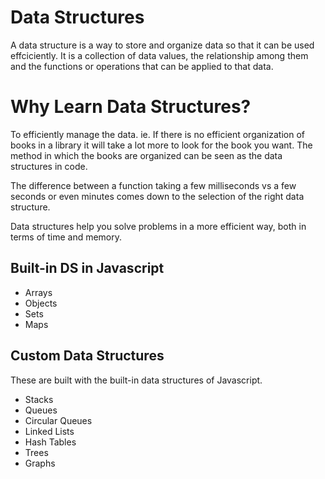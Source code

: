 # Data Structures
A data structure is a way to store and organize data so that it can be used effciciently. It is a collection of data values, the relationship among them and the functions or operations that can be applied to that data.

# Why Learn Data Structures?
To efficiently manage the data.
ie. If there is no efficient organization of books in a library it will take a lot more to look for the book you want. The method in which the books are organized can be seen as the data structures in code.

The difference between a function taking a few milliseconds vs a few seconds or even minutes comes down to the selection of the right data structure.

Data structures help you solve problems in a more efficient way, both in terms of time and memory.

## Built-in DS in Javascript
- Arrays
- Objects
- Sets
- Maps

## Custom Data Structures
These are built with the built-in data structures of Javascript.
- Stacks
- Queues
- Circular Queues
- Linked Lists
- Hash Tables
- Trees
- Graphs